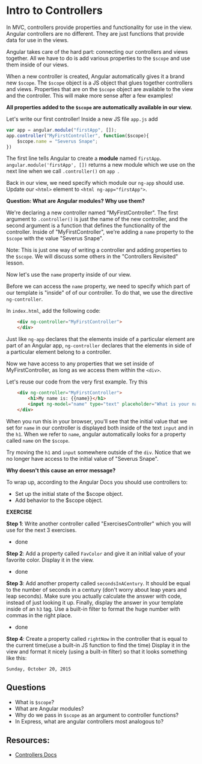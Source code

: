 # Intro to Controllers

In MVC, controllers provide properties and functionality for use in the view.  Angular controllers are no different.  They are just functions that provide data for use in the views.

Angular takes care of the hard part: connecting our controllers and views together.  All we have to do is add various properties to the `$scope` and use them inside of our views.

When a new controller is created, Angular automatically gives it a brand new `$scope`. The `$scope` object is a JS object that glues together controllers and views.  Properties that are on the `$scope` object are available to the view and the controller. This will make more sense after a few examples!

**All properties added to the `$scope` are automatically available in our view.**

Let's write our first controller! Inside a new JS file `app.js` add

```js
var app = angular.module("firstApp", []);
app.controller("MyFirstController", function($scope){
	$scope.name = "Severus Snape";
})
```

The first line tells Angular to create a **module** named `firstApp`.  `angular.module('firstApp', [])` returns a new module which we use on the next line when we call `.controller()` on `app	`.

Back in our view, we need specify which module our `ng-app` should use.  Update our `<html>` element to `<html ng-app="firstApp">`.

**Question: What are Angular modules?  Why use them?**

We're declaring a new controller named "MyFirstController".  The first argument to `.controller()` is just the name of the new controller, and the second argument is a function that defines the functionality of the controller.  Inside of "MyFirstController", we're adding a `name` property to the `$scope` with the value "Severus Snape".

Note: This is just one way of writing a controller and adding properties to the `$scope`. We will discuss some others in the "Controllers Revisited" lesson.

Now let's use the `name` property inside of our view.

Before we can access the `name` property, we need to specify which part of our template is "inside" of of our controller.  To do that, we use the directive `ng-controller`.

In `index.html`, add the following code:

```html
	<div ng-controller="MyFirstController">
	</div>
```

Just like `ng-app` declares that the elements inside of a particular element are part of an Angular app, `ng-controller` declares that the elements in side of a particular element belong to a controller.

Now we have access to any properties that we set inside of MyFirstController, as long as we access them within the `<div>`.

Let's reuse our code from the very first example.  Try this

```html
	<div ng-controller="MyFirstController">
		<h1>My name is: {{name}}</h1>
		<input ng-model="name" type="text" placeholder="What is your name">
	</div>

```

When you run this in your browser, you'll see that the initial value that we set for `name` in our controller is displayed both inside of the text `input` and in the `h1`.  When we refer to `name`, angular automatically looks for a property called `name` on the `$scope`.

Try moving the `h1` and `input` somewhere outside of the `div`.  Notice that we no longer have access to the initial value of "Severus Snape".  

**Why doesn't this cause an error message?**

To wrap up, according to the Angular Docs you should use controllers to:

* Set up the initial state of the $scope object.
* Add behavior to the $scope object.

**EXERCISE**

**Step 1**: Write another controller called "ExercisesController" which you will use for the next 3 exercises.
- done

**Step 2**: Add a property called `FavColor` and give it an initial value of your favorite color.  Display it in the view.
- done

**Step 3**: Add another property called `secondsInACentury`.  It should be equal to the number of seconds in a century (don't worry about leap years and leap seconds).  Make sure you actually calculate the answer with code, instead of just looking it up.  Finally, display the answer in your template inside of an `h3` tag.  Use a built-in filter to format the huge number with commas in the right place.
- done

**Step 4**: Create a property called `rightNow` in the controller that is equal to the current time(use a built-in JS function to find the time)  Display it in the view and format it nicely (using a built-in filter) so that it looks something like this:

```
Sunday, October 20, 2015
```

## Questions

* What is `$scope`?
* What are Angular modules?
* Why do we pass in `$scope` as an argument to controller functions?
* In Express, what are angular controllers most analogous to?

## Resources:

* [Controllers Docs](https://docs.angularjs.org/guide/controller)
